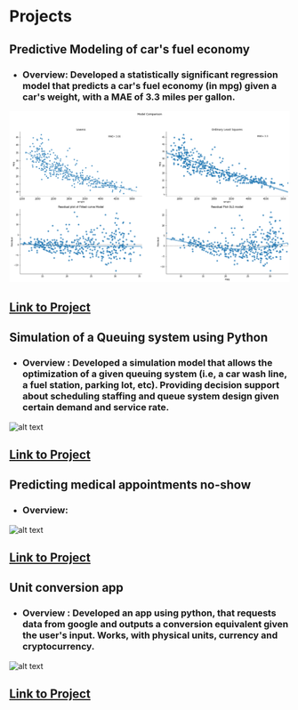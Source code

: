 # Projects
## Predictive Modeling of car's fuel economy
- ### Overview: Developed a statistically significant regression model that predicts a car's fuel economy (in mpg) given a car's weight, with a MAE of 3.3 miles per gallon.
![alt text](https://github.com/miguelrizzog96/Regression_Predictive_Model/blob/main/regression.png)
## [Link to Project](https://github.com/miguelrizzog96/Regression_Predictive_Model)
## Simulation of a Queuing system using Python
- ### Overview :  Developed a simulation model that allows the optimization of a given queuing system (i.e, a car wash line, a fuel station, parking lot, etc). Providing decision support about scheduling staffing and queue system design given certain demand and service rate.
![alt text](https://user-images.githubusercontent.com/69512046/94444662-8c808880-0174-11eb-8706-e05c9b4b7eed.JPG)
## [Link to Project](https://github.com/miguelrizzog96/Queue_Simulation_Python)
## Predicting medical appointments no-show
- ### Overview: 
![alt text](https://user-images.githubusercontent.com/69512046/96631476-60c07080-12e4-11eb-96e3-ffea04b2769b.jpg)
## [Link to Project](https://github.com/miguelrizzog96/Appointment_NoShow_classifier)
## Unit conversion app
- ### Overview : Developed an app using python, that requests data from google and outputs a conversion equivalent given the user's input. Works, with physical units, currency and cryptocurrency.
![alt text](https://user-images.githubusercontent.com/69512046/99093977-94bc4800-25a9-11eb-84ab-df4a47409014.JPG)
## [Link to Project](https://github.com/miguelrizzog96/Unit_Converter)
